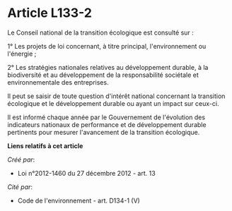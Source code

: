 # Article L133-2

Le Conseil national de la transition écologique est consulté sur : 

1° Les projets de loi concernant, à titre principal, l'environnement ou l'énergie ; 

2° Les stratégies nationales relatives au développement durable, à la biodiversité et au développement de la responsabilité
sociétale et environnementale des entreprises. 

Il peut se saisir de toute question d'intérêt national concernant la transition écologique et le développement durable ou
ayant un impact sur ceux-ci. 

Il est informé chaque année par le Gouvernement de l'évolution des indicateurs nationaux de performance et de développement
durable pertinents pour mesurer l'avancement de la transition écologique.

**Liens relatifs à cet article**

_Créé par_:

  - Loi n°2012-1460 du 27 décembre 2012 - art. 13

_Cité par_:

  - Code de l'environnement - art. D134-1 (V)
